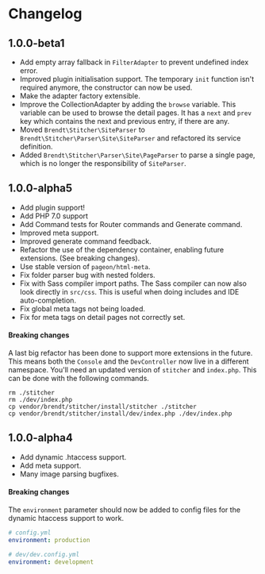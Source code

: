 # Changelog

## 1.0.0-beta1

- Add empty array fallback in `FilterAdapter` to prevent undefined index error.
- Improved plugin initialisation support. The temporary `init` function isn't required anymore, the constructor can now be used.
- Make the adapter factory extensible.
- Improve the CollectionAdapter by adding the `browse` variable. This variable can be used to browse the detail pages. 
 It has a `next` and `prev` key which contains the next and previous entry, if there are any.
- Moved `Brendt\Stitcher\SiteParser` to `Brendt\Stitcher\Parser\Site\SiteParser` and refactored its service definition.
- Added `Brendt\Stitcher\Parser\Site\PageParser` to parse a single page, which is no longer the responsibility of `SiteParser`.

## 1.0.0-alpha5 

- Add plugin support!
- Add PHP 7.0 support
- Add Command tests for Router commands and Generate command.
- Improved meta support.
- Improved generate command feedback.
- Refactor the use of the dependency container, enabling future extensions. (See breaking changes).
- Use stable version of `pageon/html-meta`.
- Fix folder parser bug with nested folders.
- Fix with Sass compiler import paths. The Sass compiler can now also look directly in `src/css`. This is useful when doing includes and IDE auto-completion.
- Fix global meta tags not being loaded.
- Fix for meta tags on detail pages not correctly set.

#### Breaking changes

A last big refactor has been done to support more extensions in the future. This means both the `Console` and the `DevController`
 now live in a different namespace. You'll need an updated version of `stitcher` and `index.php`. This can be done with the 
 following commands.

```
rm ./stitcher
rm ./dev/index.php
cp vendor/brendt/stitcher/install/stitcher ./stitcher
cp vendor/brendt/stitcher/install/dev/index.php ./dev/index.php
```
 
## 1.0.0-alpha4

- Add dynamic .htaccess support.
- Add meta support.
- Many image parsing bugfixes.

#### Breaking changes

The `environment` parameter should now be added to config files for the dynamic htaccess support to work.

```yaml
# config.yml
environment: production

# dev/dev.config.yml
environment: development
```
